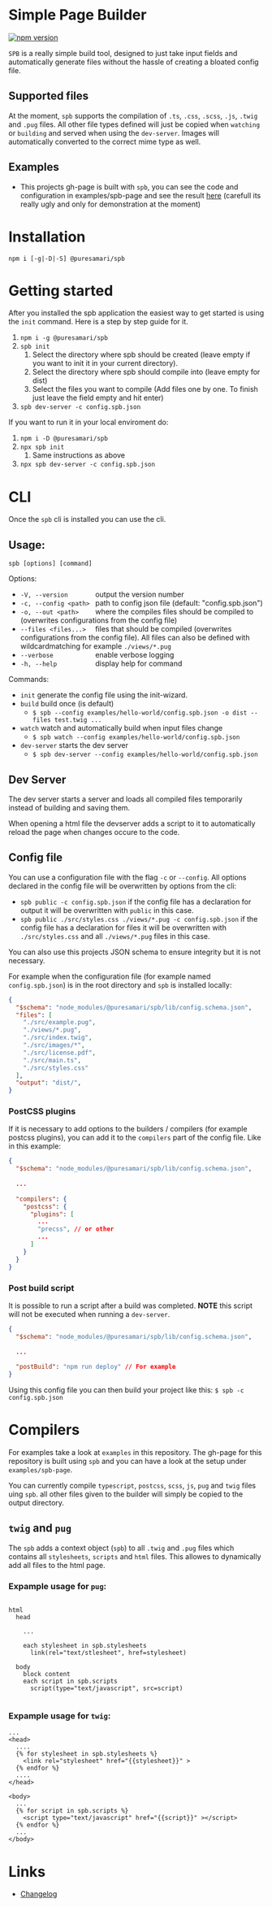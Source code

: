 # Simple Page Builder

[![npm version](https://badge.fury.io/js/%40puresamari%2Fspb.svg)](https://badge.fury.io/js/%40puresamari%2Fspb)

`SPB` is a really simple build tool, designed to just take input fields and automatically generate files without the hassle of creating a bloated config file.

## Supported files
At the moment, `spb` supports the compilation of `.ts`, `.css`, `.scss`, `.js`, `.twig` and `.pug` files. All other file types defined will just be copied when `watching` or `building` and served when using the `dev-server`. Images will automatically converted to the correct mime type as well.

## Examples
- This projects gh-page is built with `spb`, you can see the code and configuration in examples/spb-page and see the result [here](https://puresamari.github.io/spb/) (carefull its really ugly and only for demonstration at the moment)

# Installation
    npm i [-g|-D|-S] @puresamari/spb

# Getting started

After you installed the spb application the easiest way to get started is using the `init` command. Here is a step by step guide for it.
1. `npm i -g @puresamari/spb`
2. `spb init`
   1. Select the directory where spb should be created (leave empty if you want to init it in your current directory).
   2. Select the directory where spb should compile into (leave empty for dist)
   3. Select the files you want to compile (Add files one by one. To finish just leave the field empty and hit enter)
3. `spb dev-server -c config.spb.json`

If you want to run it in your local enviroment do:

1. `npm i -D @puresamari/spb`
2. `npx spb init`
   1. Same instructions as above
3. `npx spb dev-server -c config.spb.json`

# CLI

Once the `spb` cli is installed you can use the cli.

## Usage:

    spb [options] [command]

Options:
- `-V, --version       ` output the version number
- `-c, --config <path> ` path to config json file (default: "config.spb.json")
- `-o, --out <path>    ` where the compiles files should be compiled to (overwrites configurations from the config file)
- `--files <files...>  ` files that should be compiled (overwrites configurations from the config file). All files can also be defined with wildcardmatching for example `./views/*.pug`
- `--verbose           ` enable verbose logging
- `-h, --help          ` display help for command

Commands:
  - `init` generate the config file using the init-wizard.
  - `build` build once (is default)
    - `$ spb --config examples/hello-world/config.spb.json -o dist --files test.twig ...`
  - `watch` watch and automatically build when input files change
    - `$ spb watch --config examples/hello-world/config.spb.json`
  - `dev-server` starts the dev server
    - `$ spb dev-server --config examples/hello-world/config.spb.json`

## Dev Server

The dev server starts a server and loads all compiled files temporarily instead of building and saving them.

When opening a html file the devserver adds a script to it to automatically reload the page when changes occure to the code.

## Config file

You can use a configuration file with the flag `-c` or `--config`.
All options declared in the config file will be overwritten by options from the cli:
- `spb public -c config.spb.json` if the config file has a declaration for output it will be overwritten with `public` in this case.
- `spb public ./src/styles.css ./views/*.pug -c config.spb.json` if the config file has a declaration for files it will be overwritten with `./src/styles.css` and all `./views/*.pug` files in this case.

You can also use this projects JSON schema to ensure integrity but it is not necessary.

For example when the configuration file (for example named `config.spb.json`) is in the root directory and `spb` is installed locally:
```json
{
  "$schema": "node_modules/@puresamari/spb/lib/config.schema.json",
  "files": [
    "./src/example.pug",
    "./views/*.pug",
    "./src/index.twig",
    "./src/images/*",
    "./src/license.pdf",
    "./src/main.ts",
    "./src/styles.css"
  ],
  "output": "dist/",
}
```

### PostCSS plugins
If it is necessary to add options to the builders / compilers (for example postcss plugins), you can add it to the `compilers` part of the config file. Like in this example:
```json
{
  "$schema": "node_modules/@puresamari/spb/lib/config.schema.json",
  
  ...
  
  "compilers": {
    "postcss": {
      "plugins": [
        ...
        "precss", // or other
        ...
      ]
    }
  }
}
```

### Post build script
It is possible to run a script after a build was completed. **NOTE** this script will not be executed when running a `dev-server`.
```json
{
  "$schema": "node_modules/@puresamari/spb/lib/config.schema.json",
  
  ...
  
  "postBuild": "npm run deploy" // For example
}
```

Using this config file you can then build your project like this: `$ spb -c config.spb.json`

# Compilers

For examples take a look at `examples` in this repository. The gh-page for this repository is built using `spb` and you can have a look at the setup under `examples/spb-page`.

You can currently compile `typescript`, `postcss`, `scss`, `js`, `pug` and `twig` files uing `spb`. all other files given to the builder will simply be copied to the output directory.

## `twig` and `pug`

The `spb` adds a context object (`spb`) to all `.twig` and `.pug` files which contains all `stylesheets`, `scripts` and `html` files. This allowes to dynamically add all files to the html page.

### Expample usage for `pug`:
```pug

html
  head
    
    ...

    each stylesheet in spb.stylesheets
      link(rel="text/stlesheet", href=stylesheet)
  
  body
    block content
    each script in spb.scripts
      script(type="text/javascript", src=script)


```
### Expample usage for `twig`:
```twig
...
<head>
  ....
  {% for stylesheet in spb.stylesheets %}
    <link rel="stylesheet" href="{{stylesheet}}" >
  {% endfor %}
  ....
</head>

<body>
  ...
  {% for script in spb.scripts %}
    <script type="text/javascript" href="{{script}}" ></script>
  {% endfor %}
  ...
</body>

```

# Links

- [Changelog](https://github.com/puresamari/spb/blob/master/CHANGELOG.md)